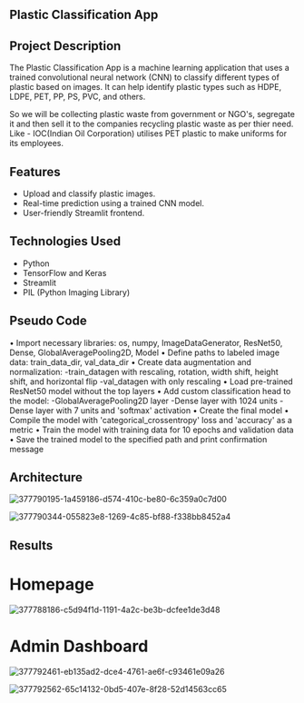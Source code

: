 ## Plastic Classification App

## Project Description

The Plastic Classification App is a machine learning application that uses a trained convolutional neural network (CNN) to classify different types of plastic based on images. It can help identify plastic types such as HDPE, LDPE, PET, PP, PS, PVC, and others.

So we will be collecting plastic waste from government or NGO's, segregate it and then sell it to the companies recycling plastic waste as per thier need. Like - IOC(Indian Oil Corporation) utilises PET plastic to make uniforms for its employees.

## Features

- Upload and classify plastic images.
- Real-time prediction using a trained CNN model.
- User-friendly Streamlit frontend.

## Technologies Used
- Python
- TensorFlow and Keras
- Streamlit
- PIL (Python Imaging Library)

## Pseudo Code

• Import necessary libraries: os, numpy, ImageDataGenerator, ResNet50, Dense, GlobalAveragePooling2D, Model
• Define paths to labeled image data: train_data_dir, val_data_dir
• Create data augmentation and normalization:
-train_datagen with rescaling, rotation, width shift, height shift, and horizontal flip
-val_datagen with only rescaling
• Load pre-trained ResNet50 model without the top layers
• Add custom classification head to the model:
-GlobalAveragePooling2D layer
-Dense layer with 1024 units
-Dense layer with 7 units and 'softmax' activation
• Create the final model
• Compile the model with 'categorical_crossentropy' loss and 'accuracy' as a metric
• Train the model with training data for 10 epochs and validation data
• Save the trained model to the specified path and print confirmation message

## Architecture
![377790195-1a459186-d574-410c-be80-6c359a0c7d00](https://github.com/user-attachments/assets/3f5f784c-f59f-4c75-b4d6-713ac2cf86f3)


![377790344-055823e8-1269-4c85-bf88-f338bb8452a4](https://github.com/user-attachments/assets/0c2348d3-3c50-43b0-b8f1-9ad5da555218)

## Results
# Homepage
![377788186-c5d94f1d-1191-4a2c-be3b-dcfee1de3d48](https://github.com/user-attachments/assets/be03708a-ed90-44e3-a533-298a1ed31f0f)

# Admin Dashboard
![377792461-eb135ad2-dce4-4761-ae6f-c93461e09a26](https://github.com/user-attachments/assets/dfd88cb4-ec65-47a8-8ca6-f6cb46722084)

![377792562-65c14132-0bd5-407e-8f28-52d14563cc65](https://github.com/user-attachments/assets/f8fb9437-e8c4-4788-b094-77b35bdc64c9)




